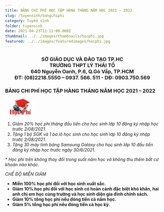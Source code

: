 ```yaml
---
title: BẢNG CHI PHÍ HỌC TẬP HÀNG THÁNG NĂM HỌC 2021 - 2022
slug: /tuyensinh/bangchiphi
category: Tuyển sinh
folder: tuyensinh
date: 2021-04-23T11:11:00.000Z
thumbnail: ../../images/thumbnails/hocphi.jpg
featured: ../../images/featuredimages/hocphi.jpg
---
```

### <center>SỞ GIÁO DỤC VÀ ĐÀO TẠO TP.HC<br>TRƯỜNG THPT LÝ THÁI TỔ<br>640 Nguyễn Oanh, P.6, Q.Gò Vấp, TP.HCM<br>ĐT: (08)2218.5550 – 0937. 566. 511 - DĐ: 0903.750.569<center>
### BẢNG CHI PHÍ HỌC TẬP HÀNG THÁNG NĂM HỌC 2021 – 2022 ###
![Học Phí](../../images/featuredimages/hocphi.jpg)
<ol>
<li><i>Giảm 20% học phí tháng đầu tiên cho học sinh lớp 10 đăng ký nhập học trước 2/08/2021.</i></li>
<li><i>Tặng 1 bộ SGK và 1 ba lô học sinh cho học sinh lớp 10 đăng ký nhập trước 2/08/2021.</i></li>
<li><i>Tặng 30 máy tính bảng Samsung Galaxy cho học sinh lớp 10 đầu tiền đăng ký nhập học trước ngày 30/6/2021.</i></li>
</ol>
<i>* Học phí trên không thay đổi trong suốt năm học và không thu thêm bất cứ khoản nào khác.</i>
<p color="red"><i>CHẾ ĐỘ MIỄN GIẢM</i></p>
<ul>
<li><strong>Miễn 100% học phí đối với học sinh xuất sắc.</strong></li>
<li><strong>Giảm 10% học phí đối với học sinh có hoàn cảnh đặc biệt khó khăn, hai anh chị em học cùng trường và học sinh diện gia đình chính sách.</strong></li>
<li><strong>Giảm 10% tổng học phí nếu đóng tiền cả năm học.</strong></li>
<li><strong>Giảm 5% tổng học phí nếu đóng tiền cả học kỳ.</strong></li>
</ul>
